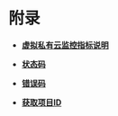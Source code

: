 # 附录<a name="eip_api06_0001"></a>

-   **[虚拟私有云监控指标说明](虚拟私有云监控指标说明.md)**  

-   **[状态码](状态码.md)**  

-   **[错误码](错误码.md)**  

-   **[获取项目ID](获取项目ID.md)**  


